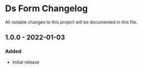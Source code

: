 # Ds Form Changelog

All notable changes to this project will be documented in this file.

## 1.0.0 - 2022-01-03
### Added
- Initial release
